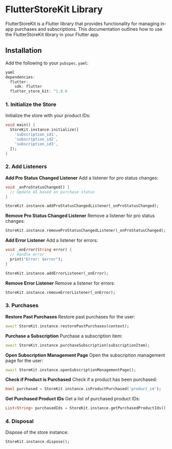 # FlutterStoreKit Library

FlutterStoreKit is a Flutter library that provides functionality for managing in-app purchases and subscriptions. This documentation outlines how to use the FlutterStoreKit library in your Flutter app.

## Installation

Add the following to your `pubspec.yaml`:

```dart
yaml
dependencies:
  flutter:
    sdk: flutter
  flutter_store_kit: ^1.0.0
```

### 1. Initialize the Store
Initialize the store with your product IDs:

```dart
void main() {
  StoreKit.instance.initialize([
    'subscription_id1',
    'subscription_id2',
    'subscription_id3',
  ]);
}
```

### 2. Add Listeners
**Add Pro Status Changed Listener**
Add a listener for pro status changes:

```dart
void _onProStatusChanged() {
  // Update UI based on purchase status
}

StoreKit.instance.addProStatusChangedListener(_onProStatusChanged);
```

**Remove Pro Status Changed Listener**
Remove a listener for pro status changes:

```dart
StoreKit.instance.removeProStatusChangedListener(_onProStatusChanged);
```

**Add Error Listener**
Add a listener for errors:

```dart
void _onError(String error) {
  // Handle error
  print("Error: $error");
}

StoreKit.instance.addErrorListener(_onError);

```

**Remove Error Listener**
Remove a listener for errors:

```dart
StoreKit.instance.removeErrorListener(_onError);
```

### 3. Purchases

**Restore Past Purchases**
Restore past purchases for the user:

```dart
await StoreKit.instance.restorePastPurchases(context);
```

**Purchase a Subscription**
Purchase a subscription item:

```dart
await StoreKit.instance.purchaseSubscription(subscriptionItem);
```

**Open Subscription Management Page**
Open the subscription management page for the user:

```dart
await StoreKit.instance.openSubscriptionManagementPage();
```

**Check if Product is Purchased**
Check if a product has been purchased:

```dart
bool purchased = StoreKit.instance.isProductPurchased('product_id');
```

**Get Purchased Product IDs**
Get a list of purchased product IDs:

```dart
List<String> purchasedIds = StoreKit.instance.getPurchasedProductIds();
```

### 4. Disposal
Dispose of the store instance:

```dart
StoreKit.instance.dispose();
```